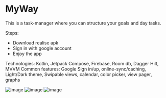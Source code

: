 # MyWay
This is a task-manager where you can structure your goals and day tasks.

Steps:
- Download realise apk
- Sign in with google account
- Enjoy the app

Technologies: Kotlin, Jetpack Compose, Firebase, Room db, Dagger Hilt, MVVM
Common features: Google Sign in/up, online-sync/caching, Light/Dark theme, Swipable views, calendar, color picker, view pager, graphs


![image](https://github.com/LarKeS11/MyWay/assets/79082708/43c873cd-d7ef-4d72-956f-5540bff3f2ee) ![image](https://github.com/LarKeS11/MyWay/assets/79082708/64478649-3608-4889-9d9d-73395aadbcd9)
![image](https://github.com/LarKeS11/MyWay/assets/84245621/46d4abfd-9650-4938-9a30-e8f0251084b7)

